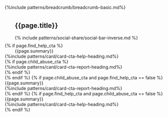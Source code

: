 <section class="usa-hero basic-page-hero" aria-label="Introduction";>
  {%include patterns/breadcrumb/breadcrumb-basic.md%}
  <div class="grid-container" style="padding-top: 0;">
    <div class="usa-hero__callout basic-page-header" style="padding: 0.5rem 2rem;">
      <h1 class="usa-hero__heading">
        <span class="usa-hero__heading--alt">{{page.title}}</span>
      </h1> 
      <div>{% include patterns/social-share/social-bar-inverse.md %}</div>
    </div>
    {% if page.find_help_cta %}
      <div class="usa-intro" style="padding-left: 2rem;"> {{page.summary}}</div>
      <div class="help-cards">
        <div class="cta help-cta">
            {%include patterns/card/card-cta-help-heading.md%}
        </div>
        {% if page.child_abuse_cta %}
        <div class="cta report-cta">
            {%include patterns/card/card-cta-report-heading.md%}
        </div>
        {% endif %}
      </div>
    {% endif %}
    {% if page.child_abuse_cta and page.find_help_cta == false %}
      <div class="help-cards">
        <div class="usa-intro"> {{page.summary}}</div>
        <div class="cta report-cta solo-cta">
            {%include patterns/card/card-cta-report-heading.md%}
        </div>
      </div>
    {% endif %}
    {% if page.find_help_cta and page.child_abuse_cta == false %}
      <div class="help-cards">
        <div class="usa-intro"> {{page.summary}}</div>
        <div class="cta help-cta">
            {%include patterns/card/card-cta-help-heading.md%}
        </div>
      </div>
    {% endif %}
  </div>
</section>
